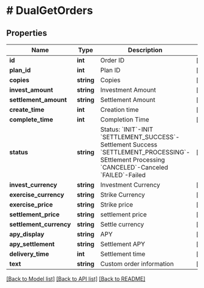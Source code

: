 # # DualGetOrders

## Properties

Name | Type | Description | Notes
------------ | ------------- | ------------- | -------------
**id** | **int** | Order ID | [optional] 
**plan_id** | **int** | Plan ID | [optional] 
**copies** | **string** | Copies | [optional] 
**invest_amount** | **string** | Investment Amount | [optional] 
**settlement_amount** | **string** | Settlement Amount | [optional] 
**create_time** | **int** | Creation time | [optional] 
**complete_time** | **int** | Completion Time | [optional] 
**status** | **string** | Status:  &#x60;INIT&#x60;-INIT &#x60;SETTLEMENT_SUCCESS&#x60;-Settlement Success &#x60;SETTLEMENT_PROCESSING&#x60;-SEttlement Processing &#x60;CANCELED&#x60;-Canceled &#x60;FAILED&#x60;-Failed | [optional] 
**invest_currency** | **string** | Investment Currency | [optional] 
**exercise_currency** | **string** | Strike Currency | [optional] 
**exercise_price** | **string** | Strike price | [optional] 
**settlement_price** | **string** | settlement price | [optional] 
**settlement_currency** | **string** | Settle currency | [optional] 
**apy_display** | **string** | APY | [optional] 
**apy_settlement** | **string** | Settlement APY | [optional] 
**delivery_time** | **int** | Settlement time | [optional] 
**text** | **string** | Custom order information | [optional] 

[[Back to Model list]](../../README.md#documentation-for-models) [[Back to API list]](../../README.md#documentation-for-api-endpoints) [[Back to README]](../../README.md)
